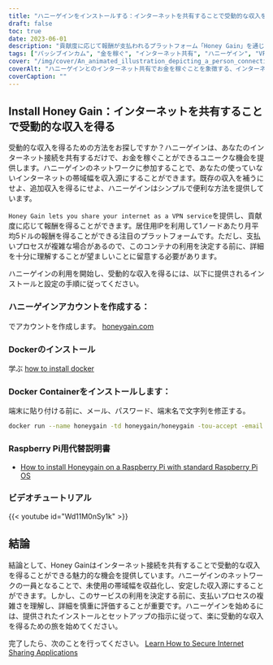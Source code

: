 ```yaml
---
title: "ハニーゲインをインストールする：インターネットを共有することで受動的な収入を得る"
draft: false
toc: true
date: 2023-06-01
description: "貢献度に応じて報酬が支払われるプラットフォーム「Honey Gain」を通じて、インターネット接続を共有することで楽に受動的な収入を得る方法をご紹介します。"
tags: ["パッシブインカム", "金を稼ぐ", "インターネット共有", "ハニーゲイン", "VPNサービス", "レジデンシャルIP", "払出処理", "インカムジェネレーション", "ほじょりえき", "いんかん", "ネットワーク貢献", "デジタル経済", "インターネットでマネタイズ", "ふくしゅうにゅう", "ホームインターネット", "報奨金を得る", "ぼろ儲け", "インターネット利用状況", "未使用帯域幅", "入りの流れ", "サイドハックル", "経済的自立", "在宅ワーク", "オンライン・アーニング", "金もうけ", "受動的利益", "デジタル共有", "ピアツーピアネットワーク", "技術所得", "マネタイズ戦略"]
cover: "/img/cover/An_animated_illustration_depicting_a_person_connecting_their_internet.png"
coverAlt: "ハニーゲインとのインターネット共有でお金を稼ぐことを象徴する、インターネットルーターと札束をつなぐ人を描いたアニメーションイラストです。"
coverCaption: ""
---
```


## Install Honey Gain：インターネットを共有することで受動的な収入を得る

受動的な収入を得るための方法をお探しですか？ハニーゲインは、あなたのインターネット接続を共有するだけで、お金を稼ぐことができるユニークな機会を提供します。ハニーゲインのネットワークに参加することで、あなたの使っていないインターネットの帯域幅を収入源にすることができます。既存の収入を補うにせよ、追加収入を得るにせよ、ハニーゲインはシンプルで便利な方法を提供しています。

`Honey Gain lets you share your internet as a VPN service`を提供し、貢献度に応じて報酬を得ることができます。居住用IPを利用して1ノードあたり月平均5ドルの報酬を得ることができる注目のプラットフォームです。ただし、支払いプロセスが複雑な場合があるので、このコンテナの利用を決定する前に、詳細を十分に理解することが望ましいことに留意する必要があります。

ハニーゲインの利用を開始し、受動的な収入を得るには、以下に提供されるインストールと設定の手順に従ってください。

### ハニーゲインアカウントを作成する：
でアカウントを作成します。 [honeygain.com](https://r.honeygain.me/HONEY9149D)

### Dockerのインストール

学ぶ [how to install docker](https://simeononsecurity.com/other/creating-profitable-low-powered-crypto-miners/#installing-docker)

### Docker Containerをインストールします：
端末に貼り付ける前に、メール、パスワード、端末名で文字列を修正する。
```bash
docker run --name honeygain -td honeygain/honeygain -tou-accept -email ACCOUNT_EMAIL -pass ACCOUNT_PASSWORD -device DEVICE_NAME
```
### Raspberry Pi用代替説明書
- [How to install Honeygain on a Raspberry Pi with standard Raspberry Pi OS](https://www.reddit.com/r/Honeygain/comments/tj8vfa/how_to_install_honeygain_on_a_raspberry_pi_with/)

### ビデオチュートリアル

{{< youtube id="Wd11M0nSy1k" >}}


## 結論

結論として、Honey Gainはインターネット接続を共有することで受動的な収入を得ることができる魅力的な機会を提供しています。ハニーゲインのネットワークの一員となることで、未使用の帯域幅を収益化し、安定した収入源にすることができます。しかし、このサービスの利用を決定する前に、支払いプロセスの複雑さを理解し、詳細を慎重に評価することが重要です。ハニーゲインを始めるには、提供されたインストールとセットアップの指示に従って、楽に受動的な収入を得るための旅を始めてください。

完了したら、次のことを行ってください。 [Learn How to Secure Internet Sharing Applications](https://simeononsecurity.com/other/how-to-secure-internet-sharing-applications/)


